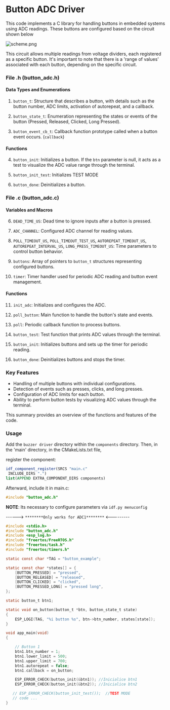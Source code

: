 # Button ADC Driver

This code implements a C library for handling buttons in embedded systems using ADC readings. These buttons are configured based on the circuit shown below

![scheme.png](/Datos/Final/drivers-gus/examples/button_adc/images/scheme.png)



This circuit allows multiple readings from voltage dividers, each registered as a specific button. It's important to note that there is a 'range of values' associated with each button, depending on the specific circuit.

### File .h (button_adc.h)

#### Data Types and Enumerations

1. `button_t`: Structure that describes a button, with details such as the button number, ADC limits, activation of autorepeat, and a callback.

2. `button_state_t`: Enumeration representing the states or events of the button (Pressed, Released, Clicked, Long Pressed).

3. `button_event_cb_t`: Callback function prototype called when a button event occurs. (`callback`)

#### Functions

4. `button_init`: Initializes a button. If the `btn` parameter is null, it acts as a test to visualize the ADC value range through the terminal.

5. `button_init_test`: Initializes TEST MODE

6. `button_done`: Deinitializes a button.

### 

### File .c (button_adc.c)

#### Variables and Macros

6. `DEAD_TIME_US`: Dead time to ignore inputs after a button is pressed.

7. `ADC_CHANNEL`: Configured ADC channel for reading values.

8. `POLL_TIMEOUT_US`, `POLL_TIMEOUT_TEST_US`, `AUTOREPEAT_TIMEOUT_US`, `AUTOREPEAT_INTERVAL_US`, `LONG_PRESS_TIMEOUT_US`: Time parameters to control button behavior.

9. `buttons`: Array of pointers to `button_t` structures representing configured buttons.

10. `timer`: Timer handler used for periodic ADC reading and button event management.

#### Functions

11. `init_adc`: Initializes and configures the ADC.

12. `poll_button`: Main function to handle the button's state and events.

13. `poll`: Periodic callback function to process buttons.

14. `button_test`: Test function that prints ADC values through the terminal.

15. `button_init`: Initializes buttons and sets up the timer for periodic reading.

16. `button_done`: Deinitializes buttons and stops the timer.

### Key Features

- Handling of multiple buttons with individual configurations.
- Detection of events such as presses, clicks, and long presses.
- Configuration of ADC limits for each button.
- Ability to perform button tests by visualizing ADC values through the terminal.

This summary provides an overview of the functions and features of the code.

### Usage

Add the `buzzer driver` directory within the `components` directory.
Then, in the 'main' directory, in the CMakeLists.txt file,

register the component:

```cmake
idf_component_register(SRCS "main.c"
 INCLUDE_DIRS ".")
list(APPEND EXTRA_COMPONENT_DIRS components)
```

Afterward, include it in main.c:

```c
#include "button_adc.h"
```

**NOTE**: Its necessary to configure parameters via `idf.py menuconfig`

 ------>      `********Only works for ADC1********`     <---------

```c
#include <stdio.h>
#include "button_adc.h"
#include <esp_log.h>
#include "freertos/FreeRTOS.h"
#include "freertos/task.h"
#include "freertos/timers.h"

static const char *TAG = "button_example";

static const char *states[] = {
    [BUTTON_PRESSED] = "pressed",
    [BUTTON_RELEASED] = "released",
    [BUTTON_CLICKED] = "clicked",
    [BUTTON_PRESSED_LONG] = "pressed long",
};

static button_t btn1;

static void on_button(button_t *btn, button_state_t state)
{
    ESP_LOGI(TAG, "%i button %s", btn->btn_number, states[state]);
}

void app_main(void)
{

    // Button 1
    btn1.btn_number = 1;
    btn1.lower_limit = 500;
    btn1.upper_limit = 700;
    btn1.autorepeat = false;
    btn1.callback = on_button;

    ESP_ERROR_CHECK(button_init(&btn1)); //Inicialice btn1
    ESP_ERROR_CHECK(button_init(&btn2)); //Inicialice btn2

   // ESP_ERROR_CHECK(button_init_test());  //TEST MODE
   // code ...
}
```
